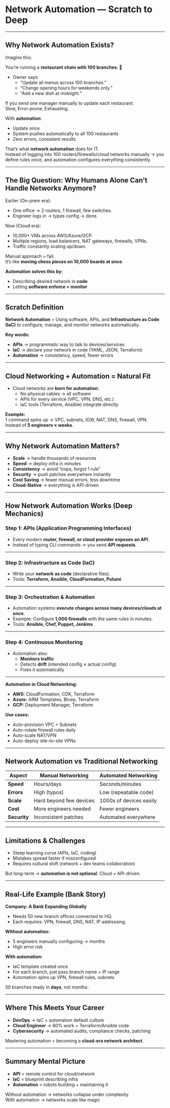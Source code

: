 # Network Automation — Scratch to Deep

---

## Why Network Automation Exists?
Imagine this:  

You’re running a **restaurant chain with 100 branches. 🍜**

- Owner says:  
  - “Update all menus across 100 branches.”  
  - “Change opening hours for weekends only.”  
  - “Add a new dish at midnight.”  

If you send one manager manually to update each restaurant:  
Slow, Error-prone, Exhausting.  

With **automation**:  

- Update once  
- System pushes automatically to all 100 restaurants  
- Zero errors, consistent results  

That’s what **network automation** does for IT.  
Instead of logging into 100 routers/firewalls/cloud networks manually → you define rules once, and automation configures everything consistently.  

---

## The Big Question: Why Humans Alone Can’t Handle Networks Anymore?

Earlier (On-prem era):  
- One office → 2 routers, 1 firewall, few switches.  
- Engineer logs in → types config → done.  

Now (Cloud era):  
- 10,000+ VMs across AWS/Azure/GCP.  
- Multiple regions, load balancers, NAT gateways, firewalls, VPNs.  
- Traffic constantly scaling up/down.  

Manual approach = fail.  
It’s like **moving chess pieces on 10,000 boards at once**.  

**Automation solves this by:**  
- Describing desired network in **code**  
- Letting **software enforce + monitor**  

---

## Scratch Definition
**Network Automation** = Using software, APIs, and **Infrastructure as Code (IaC)** to configure, manage, and monitor networks automatically.  

**Key words:**  
- **APIs** → programmatic way to talk to devices/services  
- **IaC** → declare your network in code (YAML, JSON, Terraform)  
- **Automation** → consistency, speed, fewer errors

---

## Cloud Networking + Automation = Natural Fit
- Cloud networks are **born for automation**:  
  - No physical cables → all software  
  - APIs for every service (VPC, VPN, DNS, etc.)  
  - IaC tools (Terraform, Ansible) integrate directly  

**Example:**  
1 command spins up → VPC, subnets, IGW, NAT, DNS, firewall, VPN.  
Instead of **5 engineers × weeks**.  

---

## Why Network Automation Matters?
- **Scale** → handle thousands of resources  
- **Speed** → deploy infra in minutes  
- **Consistency** → avoid “oops, forgot 1 rule”  
- **Security** → push patches everywhere instantly  
- **Cost Saving** → fewer manual errors, less downtime  
- **Cloud-Native** → everything is API-driven  

---

## How Network Automation Works (Deep Mechanics)

### Step 1: APIs (Application Programming Interfaces)
- Every modern **router, firewall, or cloud provider exposes an API**.  
- Instead of typing CLI commands → you send **API requests**.  

---

### Step 2: Infrastructure as Code (IaC)
- Write your **network as code** (declarative files).  
- Tools: **Terraform, Ansible, CloudFormation, Pulumi**  

---

### Step 3: Orchestration & Automation
- Automation systems **execute changes across many devices/clouds at once**.  
- Example: Configure **1,000 firewalls** with the same rules in minutes.  
- Tools: **Ansible, Chef, Puppet, Jenkins**  

---

### Step 4: Continuous Monitoring
- Automation also:  
  - **Monitors traffic**  
  - Detects **drift** (intended config ≠ actual config)  
  - Fixes it automatically  

---

**Automation in Cloud Networking:**  
- **AWS:** CloudFormation, CDK, Terraform  
- **Azure:** ARM Templates, Bicep, Terraform  
- **GCP:** Deployment Manager, Terraform  

**Use cases:**  
- Auto-provision VPC + Subnets  
- Auto-rotate firewall rules daily  
- Auto-scale NAT/VPN  
- Auto-deploy site-to-site VPNs  
 

---

## Network Automation vs Traditional Networking
| Aspect        | Manual Networking        | Automated Networking      |
|---------------|--------------------------|----------------------------|
| **Speed**     | Hours/days               | Seconds/minutes           |
| **Errors**    | High (typos)             | Low (repeatable code)     |
| **Scale**     | Hard beyond few devices  | 1000s of devices easily   |
| **Cost**      | More engineers needed    | Fewer engineers           |
| **Security**  | Inconsistent patches     | Automated everywhere      |

---

## Limitations & Challenges

- Steep learning curve (APIs, IaC, coding)  
- Mistakes spread faster if misconfigured  
- Requires cultural shift (network + dev teams collaboration)  

But long-term → **automation is not optional**. Cloud = API-driven.  

---

## Real-Life Example (Bank Story)
**Company: A Bank Expanding Globally**  

- Needs 50 new branch offices connected to HQ.  
- Each requires: VPN, firewall, DNS, NAT, IP addressing.  

**Without automation:**  
- 5 engineers manually configuring → months  
- High error risk  

**With automation:**  
- IaC template created once  
- For each branch, just pass branch name + IP range  
- Automation spins up VPN, firewall rules, subnets  

50 branches ready in **days**, not months.  

---

## Where This Meets Your Career
- **DevOps** → IaC + automation default culture  
- **Cloud Engineer** → 80% work = Terraform/Ansible code  
- **Cybersecurity** → automated audits, compliance checks, patching  

Mastering automation = becoming a **cloud-era network architect**.  

---

## Summary Mental Picture
- **API** = remote control for cloud/network  
- **IaC** = blueprint describing infra  
- **Automation** = robots building + maintaining it  

Without automation → networks collapse under complexity  
With automation → networks scale like magic  



